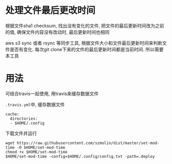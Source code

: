 # 处理文件最后更改时间

根据文件sha1 checksum, 找出没有变化的文件, 把文件的最后更新时间改为之前的值, 确保文件内容没有改动时, 最后更新时间也相同

aws s3 sync 或者 rsync 等同步工具, 根据文件大小和文件最后更新时间来判断文件是否有变化. 每次git clone下来的文件的最后更新时间都是当前时间. 所以需要本工具

# 用法

可结合travis一起使用, 用travis来缓存数据文件

`.travis.yml`中, 缓存数据文件

    cache:
      directories:
      - $HOME/.config

下载文件并运行

    wget https://raw.githubusercontent.com/szmolin/dist/master/set-mod-time -O $HOME/set-mod-time
    chmod +x $HOME/set-mod-time
    $HOME/set-mod-time -config=$HOME/.config/config.txt -path=.deploy